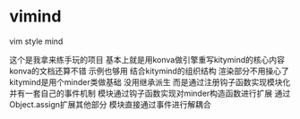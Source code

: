 # vimind
vim style mind

这个是我拿来练手玩的项目
基本上就是用konva做引擎重写kitymind的核心内容
konva的文档还算不错 示例也够用
结合kitymind的组织结构 渲染部分不用操心了 
kitymind是用个minder类做基础 没用继承派生
而是通过注册钩子函数实现模块化 并有一套自己的事件机制
模块通过钩子函数实现对minder构造函数进行扩展
通过Object.assign扩展其他部分
模块直接通过事件进行解耦合
